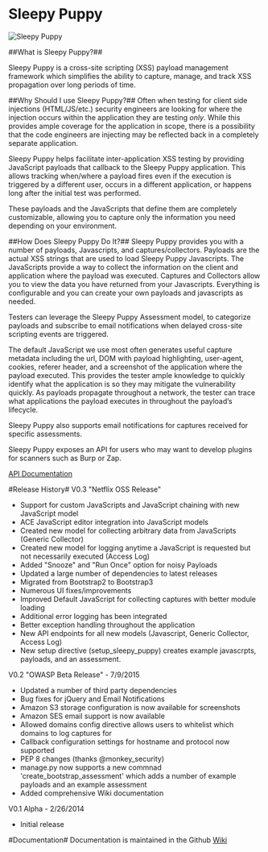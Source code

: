 Sleepy Puppy
============

![Sleepy Puppy](http://i.imgur.com/cngjSzb.jpg)

##What is Sleepy Puppy?##

Sleepy Puppy is a cross-site scripting (XSS) payload management framework which simplifies the ability to capture, manage, and track XSS propagation over long periods of time.


##Why Should I use Sleepy Puppy?##
Often when testing for client side injections (HTML/JS/etc.) security engineers are looking for where the injection occurs within the application they are testing *only*.  While this provides ample coverage for the application in scope, there is a possibility that the code engineers are injecting may be reflected back in a completely separate application.

Sleepy Puppy helps facilitate inter-application XSS testing by providing JavaScript payloads that callback to the Sleepy Puppy application. This allows tracking when/where a payload fires even if the execution is triggered by a different user, occurs in a different application, or happens long after the initial test was performed.

These payloads and the JavaScripts that define them are completely customizable, allowing you to capture only the information you need depending on your environment.


##How Does Sleepy Puppy Do It?##
Sleepy Puppy provides you with a number of payloads, Javascripts, and captures/collectors.  Payloads are the actual XSS strings that are used to load Sleepy Puppy Javascripts.  The JavaScripts provide a way to collect the information on the client and application where the payload was executed.  Captures and Collectors allow you to view the data you have returned from your Javascripts.  Everything is configurable and you can create your own payloads and javascripts as needed.

Testers can leverage the Sleepy Puppy Assessment model, to categorize payloads and subscribe to email notifications when delayed cross-site scripting events are triggered.

The default JavaScript we use most often generates useful capture metadata including the url, DOM with payload highlighting, user-agent, cookies, referer header, and a screenshot of the application where the payload executed.  This provides the tester ample knowledge to quickly identify what the application is so they may mitigate the vulnerability quickly.  As payloads propagate throughout a network, the tester can trace what applications the payload executes in throughout the payload’s lifecycle.

Sleepy Puppy also supports email notifications for captures received for specific assessments.

Sleepy Puppy exposes an API for users who may want to develop plugins for scanners such as Burp or Zap.

[API Documentation](https://github.com/sbehrens/sleepy-puppy/wiki/API)


#Release History#
V0.3 "Netflix OSS Release"
* Support for custom JavaScripts and JavaScript chaining with new JavaScript model
* ACE JavaScript editor integration into JavaScript models
* Created new model for collecting arbitrary data from JavaScripts (Generic Collector)
* Created new model for logging anytime a JavaScript is requested but not necessarily executed (Access Log)
* Added "Snooze" and "Run Once" option for noisy Payloads
* Updated a large number of dependencies to latest releases
* Migrated from Bootstrap2 to Bootstrap3
* Numerous UI fixes/improvements
* Improved Default JavaScript for collecting captures with better module loading
* Additional error logging has been integrated
* Better exception handling throughout the application
* New API endpoints for all new models (Javascript, Generic Collector, Access Log)
* New setup directive (setup_sleepy_puppy) creates example javascrpts, payloads, and an assessment.

V0.2 "OWASP Beta Release" - 7/9/2015
* Updated a number of third party dependencies
* Bug fixes for jQuery and Email Notifications
* Amazon S3 storage configuration is now available for screenshots
* Amazon SES email support is now available
* Allowed domains config directive allows users to whitelist which domains to log captures for
* Callback configuration settings for hostname and protocol now supported
* PEP 8 changes (thanks @monkey_security)
* manage.py now supports a new commnad 'create_bootstrap_assessment' which adds a number of example payloads and an example assessment
* Added comprehensive Wiki documentation

V0.1 Alpha - 2/26/2014
* Initial release

#Documentation#
Documentation is maintained in the Github [Wiki](https://github.com/sbehrens/sleepy-puppy/wiki)

